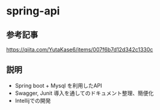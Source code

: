 # spring-api

## 参考記事
https://qiita.com/YutaKase6/items/007f6b7d12d342c1330c


## 説明
- Spring boot + Mysql を利用したAPI
- Swagger, Junit 導入を通してのドキュメント整理、簡便化
- Intellijでの開発
